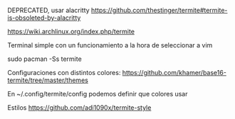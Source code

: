 DEPRECATED, usar alacritty
https://github.com/thestinger/termite#termite-is-obsoleted-by-alacritty


https://wiki.archlinux.org/index.php/termite

Terminal simple con un funcionamiento a la hora de seleccionar a vim

sudo pacman -Ss termite


Configuraciones con distintos colores:
https://github.com/khamer/base16-termite/tree/master/themes

En ~/.config/termite/config podemos definir que colores usar


Estilos
https://github.com/adi1090x/termite-style
